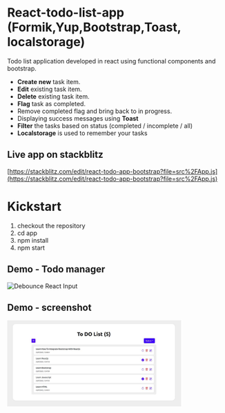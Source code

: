 # React-todo-list-app (Formik,Yup,Bootstrap,Toast, localstorage)

Todo list application developed in react using functional components and bootstrap. <br/>
<ul>
<li><b>Create new</b> task item.</li>
<li><b>Edit</b> existing task item.</li> 
<li><b>Delete</b> existing task item.</li> 
<li><b>Flag</b> task as completed.</li>
<li>Remove completed flag and bring back to in progress.</li>
<li>Displaying success messages using <b>Toast</b></li> 
<li><b>Filter</b> the tasks based on status (completed / incomplete / all)</li>
<li><b>Localstorage</b> is used to remember your tasks</li> 
</ul>

## Live app on stackblitz<br/>

[https://stackblitz.com/edit/react-todo-app-bootstrap?file=src%2FApp.js](https://stackblitz.com/edit/react-todo-app-bootstrap?file=src%2FApp.js)

# Kickstart

1. checkout the repository
2. cd app
3. npm install
4. npm start

## Demo - Todo manager

![Debounce React Input](./app/react-todo-app.gif)

## Demo - screenshot
<img src="./app/react-todo-screenshot.jpg" width="80%" height="auto" />
